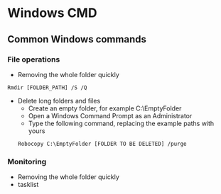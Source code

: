# Windows CMD
## Common Windows commands
### File operations
* Removing the whole folder quickly
```
Rmdir [FOLDER_PATH] /S /Q
```
* Delete long folders and files
   * Create an empty folder, for example C:\EmptyFolder
   * Open a Windows Command Prompt as an Administrator
   * Type the following command, replacing the example paths with yours
   ```
   Robocopy C:\EmptyFolder [FOLDER TO BE DELETED] /purge
   ```
### Monitoring
* Removing the whole folder quickly
* tasklist
